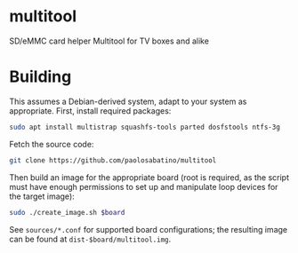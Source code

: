 # multitool
SD/eMMC card helper Multitool for TV boxes and alike

# Building

This assumes a Debian-derived system, adapt to your system as appropriate. First, install required packages:
```sh
sudo apt install multistrap squashfs-tools parted dosfstools ntfs-3g
```

Fetch the source code:
```sh
git clone https://github.com/paolosabatino/multitool
```

Then build an image for the appropriate board (root is required, as the script must have enough permissions to set up and manipulate loop devices for the target image):
```sh
sudo ./create_image.sh $board
```
See `sources/*.conf` for supported board configurations; the resulting image can be found at `dist-$board/multitool.img`.
